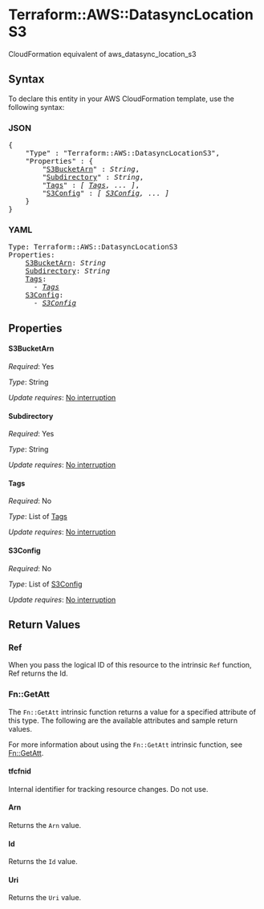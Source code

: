 # Terraform::AWS::DatasyncLocationS3

CloudFormation equivalent of aws_datasync_location_s3

## Syntax

To declare this entity in your AWS CloudFormation template, use the following syntax:

### JSON

<pre>
{
    "Type" : "Terraform::AWS::DatasyncLocationS3",
    "Properties" : {
        "<a href="#s3bucketarn" title="S3BucketArn">S3BucketArn</a>" : <i>String</i>,
        "<a href="#subdirectory" title="Subdirectory">Subdirectory</a>" : <i>String</i>,
        "<a href="#tags" title="Tags">Tags</a>" : <i>[ <a href="tags.md">Tags</a>, ... ]</i>,
        "<a href="#s3config" title="S3Config">S3Config</a>" : <i>[ <a href="s3config.md">S3Config</a>, ... ]</i>
    }
}
</pre>

### YAML

<pre>
Type: Terraform::AWS::DatasyncLocationS3
Properties:
    <a href="#s3bucketarn" title="S3BucketArn">S3BucketArn</a>: <i>String</i>
    <a href="#subdirectory" title="Subdirectory">Subdirectory</a>: <i>String</i>
    <a href="#tags" title="Tags">Tags</a>: <i>
      - <a href="tags.md">Tags</a></i>
    <a href="#s3config" title="S3Config">S3Config</a>: <i>
      - <a href="s3config.md">S3Config</a></i>
</pre>

## Properties

#### S3BucketArn

_Required_: Yes

_Type_: String

_Update requires_: [No interruption](https://docs.aws.amazon.com/AWSCloudFormation/latest/UserGuide/using-cfn-updating-stacks-update-behaviors.html#update-no-interrupt)

#### Subdirectory

_Required_: Yes

_Type_: String

_Update requires_: [No interruption](https://docs.aws.amazon.com/AWSCloudFormation/latest/UserGuide/using-cfn-updating-stacks-update-behaviors.html#update-no-interrupt)

#### Tags

_Required_: No

_Type_: List of <a href="tags.md">Tags</a>

_Update requires_: [No interruption](https://docs.aws.amazon.com/AWSCloudFormation/latest/UserGuide/using-cfn-updating-stacks-update-behaviors.html#update-no-interrupt)

#### S3Config

_Required_: No

_Type_: List of <a href="s3config.md">S3Config</a>

_Update requires_: [No interruption](https://docs.aws.amazon.com/AWSCloudFormation/latest/UserGuide/using-cfn-updating-stacks-update-behaviors.html#update-no-interrupt)

## Return Values

### Ref

When you pass the logical ID of this resource to the intrinsic `Ref` function, Ref returns the Id.

### Fn::GetAtt

The `Fn::GetAtt` intrinsic function returns a value for a specified attribute of this type. The following are the available attributes and sample return values.

For more information about using the `Fn::GetAtt` intrinsic function, see [Fn::GetAtt](https://docs.aws.amazon.com/AWSCloudFormation/latest/UserGuide/intrinsic-function-reference-getatt.html).

#### tfcfnid

Internal identifier for tracking resource changes. Do not use.

#### Arn

Returns the <code>Arn</code> value.

#### Id

Returns the <code>Id</code> value.

#### Uri

Returns the <code>Uri</code> value.

